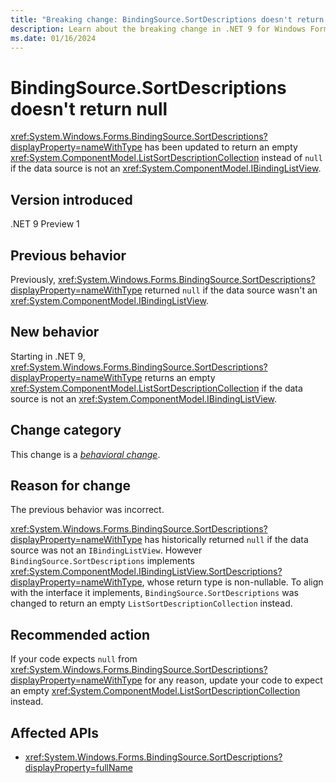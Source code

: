 ```yaml
---
title: "Breaking change: BindingSource.SortDescriptions doesn't return null"
description: Learn about the breaking change in .NET 9 for Windows Forms where BindingSource.SortDescriptions no longer returns null if the data source is not an IBindingListView.
ms.date: 01/16/2024
---
```

# BindingSource.SortDescriptions doesn't return null

<xref:System.Windows.Forms.BindingSource.SortDescriptions?displayProperty=nameWithType> has been updated to return an empty <xref:System.ComponentModel.ListSortDescriptionCollection> instead of `null` if the data source is not an <xref:System.ComponentModel.IBindingListView>.

## Version introduced

.NET 9 Preview 1

## Previous behavior

Previously, <xref:System.Windows.Forms.BindingSource.SortDescriptions?displayProperty=nameWithType> returned `null` if the data source wasn't an <xref:System.ComponentModel.IBindingListView>.

## New behavior

Starting in .NET 9, <xref:System.Windows.Forms.BindingSource.SortDescriptions?displayProperty=nameWithType> returns an empty <xref:System.ComponentModel.ListSortDescriptionCollection> if the data source is not an <xref:System.ComponentModel.IBindingListView>.

## Change category

This change is a [*behavioral change*](../../categories.md#behavioral-change).

## Reason for change

The previous behavior was incorrect.

<xref:System.Windows.Forms.BindingSource.SortDescriptions?displayProperty=nameWithType> has historically returned `null` if the data source was not an `IBindingListView`. However `BindingSource.SortDescriptions` implements <xref:System.ComponentModel.IBindingListView.SortDescriptions?displayProperty=nameWithType>, whose return type is non-nullable. To align with the interface it implements, `BindingSource.SortDescriptions` was changed to return an empty `ListSortDescriptionCollection` instead.

## Recommended action

If your code expects `null` from <xref:System.Windows.Forms.BindingSource.SortDescriptions?displayProperty=nameWithType> for any reason, update your code to expect an empty <xref:System.ComponentModel.ListSortDescriptionCollection> instead.

## Affected APIs

- <xref:System.Windows.Forms.BindingSource.SortDescriptions?displayProperty=fullName>
